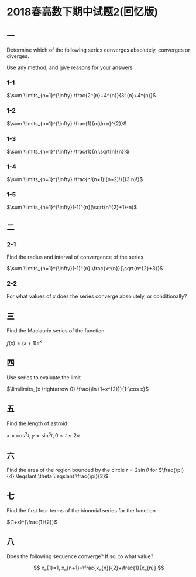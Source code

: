 # 2018春高数下期中试题2(回忆版)

## 一

Determine which of the following series converges absolutely, converges or diverges.

Use any method, and give reasons for your answers

### 1-1

$\sum \limits_{n=1}^{\infty} \frac{2^{n}+4^{n}}{3^{n}+4^{n}}$

### 1-2

$\sum \limits_{n=1}^{\infty} \frac{1}{n(\ln n)^{2}}$

### 1-3

$\sum \limits_{n=1}^{\infty} \frac{1}{n \sqrt[n]{n}}$

### 1-4

$\sum \limits_{n=1}^{\infty} \frac{n!(n+1)!(n+2)!}{(3 n)!}$

### 1-5

$\sum \limits_{n=1}^{\infty}(-1)^{n}(\sqrt{n^{2}+1}-n)$

## 二

### 2-1

Find the radius and interval of convergence of the series

$\sum \limits_{n=1}^{\infty}(-1)^{n} \frac{x^{n}}{\sqrt{n^{2}+3}}$

### 2-2

For what values of $x$ does the series converge absolutely, or conditionally?

## 三

Find the Maclaurin series of the function

$f(x)=(x+1) e^{x}$

## 四

Use series to evaluate the limit

$\lim\limits_{x \rightarrow 0} \frac{\ln (1+x^{2})}{1-\cos x}$

## 五

Find the length of astroid

$x=\cos ^{3} t, y=\sin ^{3} t, 0 \leqslant t \leqslant 2 \pi$

## 六

Find the area of the region bounded by the circle $r=2 \sin \theta$ for $\frac{\pi}{4} \leqslant \theta \leqslant \frac{\pi}{2}$

## 七

Find the first four terms of the binomial series for the function

$(1+x)^{\frac{1}{2}}$

## 八

Does the following sequence converge? If so, to what value?

$$
x_{1}=1, x_{n+1}=\frac{x_{n}}{2}+\frac{1}{x_{n}}
$$
